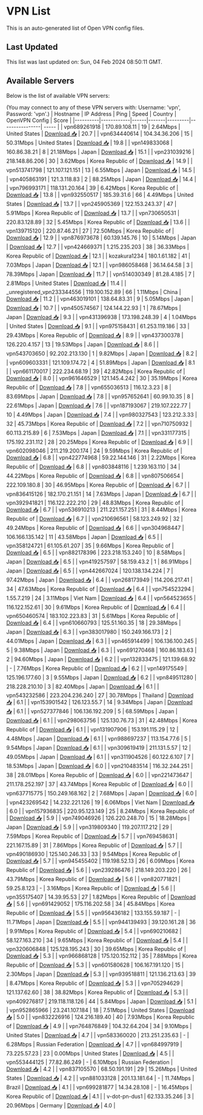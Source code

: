 # VPN List

This is an auto-generated list of Open VPN config files.

## Last Updated

This list was last updated on: Sun, 04 Feb 2024 08:50:11 GMT.

## Available Servers

Below is the list of available VPN servers:

(You may connect to any of these VPN servers with: Username: 'vpn', Password: 'vpn'.)
| Hostname | IP Address | Ping | Speed | Country | OpenVPN Config | Score |
|----------|------------|------|-------|---------|----------------| ----- |
| vpn689261918 | 170.89.108.11 | 19 | 2.64Mbps | United States | [Download 📥](./configs/server_0_US.ovpn) | 20.7 |
| vpn634440614 | 104.34.36.206 | 15 | 50.31Mbps | United States | [Download 📥](./configs/server_1_US.ovpn) | 19.8 |
| vpn149833068 | 160.86.38.21 | 8 | 21.18Mbps | Japan | [Download 📥](./configs/server_2_JP.ovpn) | 15.1 |
| vpn231039216 | 218.148.86.206 | 30 | 3.62Mbps | Korea Republic of | [Download 📥](./configs/server_3_KR.ovpn) | 14.9 |
| vpn513741798 | 121.107.121.151 | 13 | 6.55Mbps | Japan | [Download 📥](./configs/server_4_JP.ovpn) | 14.5 |
| vpn405863191 | 121.3.118.83 | 2 | 88.25Mbps | Japan | [Download 📥](./configs/server_5_JP.ovpn) | 14.4 |
| vpn796993171 | 118.131.20.164 | 39 | 6.42Mbps | Korea Republic of | [Download 📥](./configs/server_6_KR.ovpn) | 13.8 |
| vpn932550517 | 185.39.31.6 | 66 | 4.49Mbps | United States | [Download 📥](./configs/server_7_US.ovpn) | 13.7 |
| vpn245905369 | 122.153.243.37 | 47 | 5.91Mbps | Korea Republic of | [Download 📥](./configs/server_8_KR.ovpn) | 13.7 |
| vpn730650531 | 220.83.128.89 | 32 | 5.45Mbps | Korea Republic of | [Download 📥](./configs/server_9_KR.ovpn) | 13.6 |
| vpn139715120 | 220.87.46.21 | 27 | 72.50Mbps | Korea Republic of | [Download 📥](./configs/server_10_KR.ovpn) | 12.9 |
| vpn876973678 | 60.139.145.76 | 10 | 5.14Mbps | Japan | [Download 📥](./configs/server_11_JP.ovpn) | 12.7 |
| vpn424669371 | 1.215.235.203 | 38 | 36.33Mbps | Korea Republic of | [Download 📥](./configs/server_12_KR.ovpn) | 12.1 |
| kozakura1234 | 180.1.61.182 | 41 | 7.03Mbps | Japan | [Download 📥](./configs/server_13_JP.ovpn) | 12.1 |
| vpn986058468 | 36.14.64.58 | 3 | 78.39Mbps | Japan | [Download 📥](./configs/server_14_JP.ovpn) | 11.7 |
| vpn514030349 | 81.28.4.185 | 7 | 2.81Mbps | United States | [Download 📥](./configs/server_15_US.ovpn) | 11.4 |
| _unregistered_vpn233344556 | 119.100.152.89 | 66 | 1.11Mbps | China | [Download 📥](./configs/server_16_CN.ovpn) | 11.2 |
| vpn463019101 | 138.64.83.31 | 9 | 5.05Mbps | Japan | [Download 📥](./configs/server_17_JP.ovpn) | 10.7 |
| vpn450574567 | 124.144.22.93 | 1 | 78.67Mbps | Japan | [Download 📥](./configs/server_18_JP.ovpn) | 9.3 |
| vpn431396938 | 173.198.248.39 | 4 | 1.04Mbps | United States | [Download 📥](./configs/server_19_US.ovpn) | 9.1 |
| vpn975158431 | 61.253.119.186 | 33 | 29.43Mbps | Korea Republic of | [Download 📥](./configs/server_20_KR.ovpn) | 8.9 |
| vpn437300378 | 126.220.4.157 | 13 | 19.53Mbps | Japan | [Download 📥](./configs/server_21_JP.ovpn) | 8.6 |
| vpn543703650 | 92.202.213.130 | 1 | 9.82Mbps | Japan | [Download 📥](./configs/server_22_JP.ovpn) | 8.2 |
| vpn609603331 | 121.109.174.72 | 4 | 51.89Mbps | Japan | [Download 📥](./configs/server_23_JP.ovpn) | 8.1 |
| vpn661170017 | 222.234.68.19 | 39 | 42.82Mbps | Korea Republic of | [Download 📥](./configs/server_24_KR.ovpn) | 8.0 |
| vpn961646529 | 121.145.4.242 | 30 | 35.19Mbps | Korea Republic of | [Download 📥](./configs/server_25_KR.ovpn) | 7.8 |
| vpn655036513 | 116.12.3.23 | 8 | 83.69Mbps | Japan | [Download 📥](./configs/server_26_JP.ovpn) | 7.8 |
| vpn957652641 | 60.99.10.35 | 8 | 22.61Mbps | Japan | [Download 📥](./configs/server_27_JP.ovpn) | 7.6 |
| vpn187193067 | 219.107.222.77 | 10 | 4.49Mbps | Japan | [Download 📥](./configs/server_28_JP.ovpn) | 7.4 |
| vpn980327543 | 123.212.3.33 | 32 | 45.73Mbps | Korea Republic of | [Download 📥](./configs/server_29_KR.ovpn) | 7.2 |
| vpn710750932 | 60.113.215.89 | 6 | 7.53Mbps | Japan | [Download 📥](./configs/server_30_JP.ovpn) | 7.1 |
| vpn331177315 | 175.192.231.112 | 28 | 20.25Mbps | Korea Republic of | [Download 📥](./configs/server_31_KR.ovpn) | 6.9 |
| vpn602098046 | 211.219.200.174 | 24 | 9.59Mbps | Korea Republic of | [Download 📥](./configs/server_32_KR.ovpn) | 6.8 |
| vpn422774968 | 59.22.144.146 | 31 | 2.22Mbps | Korea Republic of | [Download 📥](./configs/server_33_KR.ovpn) | 6.8 |
| vpn803848116 | 1.239.163.110 | 34 | 44.22Mbps | Korea Republic of | [Download 📥](./configs/server_34_KR.ovpn) | 6.8 |
| vpn807506654 | 222.109.180.8 | 30 | 46.95Mbps | Korea Republic of | [Download 📥](./configs/server_35_KR.ovpn) | 6.7 |
| vpn836415126 | 182.170.21.151 | 14 | 7.63Mbps | Japan | [Download 📥](./configs/server_36_JP.ovpn) | 6.7 |
| vpn392941821 | 116.122.222.210 | 29 | 48.83Mbps | Korea Republic of | [Download 📥](./configs/server_37_KR.ovpn) | 6.7 |
| vpn536910213 | 211.221.157.251 | 31 | 8.44Mbps | Korea Republic of | [Download 📥](./configs/server_38_KR.ovpn) | 6.7 |
| vpn210696561 | 58.123.249.92 | 32 | 49.24Mbps | Korea Republic of | [Download 📥](./configs/server_39_KR.ovpn) | 6.6 |
| vpn304968447 | 106.166.135.142 | 11 | 43.58Mbps | Japan | [Download 📥](./configs/server_40_JP.ovpn) | 6.5 |
| vpn358124721 | 61.105.61.207 | 35 | 9.66Mbps | Korea Republic of | [Download 📥](./configs/server_41_KR.ovpn) | 6.5 |
| vpn882178396 | 223.218.153.240 | 10 | 8.58Mbps | Japan | [Download 📥](./configs/server_42_JP.ovpn) | 6.5 |
| vpn419257597 | 58.159.43.2 | 1 | 86.91Mbps | Japan | [Download 📥](./configs/server_43_JP.ovpn) | 6.5 |
| vpn442667024 | 120.138.134.224 | 7 | 97.42Mbps | Japan | [Download 📥](./configs/server_44_JP.ovpn) | 6.4 |
| vpn268173949 | 114.206.217.41 | 34 | 47.63Mbps | Korea Republic of | [Download 📥](./configs/server_45_KR.ovpn) | 6.4 |
| vpn754523294 | 1.55.7.219 | 24 | 3.11Mbps | Viet Nam | [Download 📥](./configs/server_46_VN.ovpn) | 6.4 |
| vpn564523655 | 116.122.152.61 | 30 | 9.61Mbps | Korea Republic of | [Download 📥](./configs/server_47_KR.ovpn) | 6.4 |
| vpn650460574 | 183.102.223.83 | 31 | 5.61Mbps | Korea Republic of | [Download 📥](./configs/server_48_KR.ovpn) | 6.4 |
| vpn610660793 | 125.51.160.35 | 18 | 29.38Mbps | Japan | [Download 📥](./configs/server_49_JP.ovpn) | 6.3 |
| vpn383017980 | 150.249.166.173 | 2 | 44.01Mbps | Japan | [Download 📥](./configs/server_50_JP.ovpn) | 6.3 |
| vpn465914499 | 106.136.100.245 | 5 | 9.38Mbps | Japan | [Download 📥](./configs/server_51_JP.ovpn) | 6.3 |
| vpn691270468 | 160.86.183.63 | 2 | 94.60Mbps | Japan | [Download 📥](./configs/server_52_JP.ovpn) | 6.2 |
| vpn132833475 | 121.139.68.92 | - | 7.76Mbps | Korea Republic of | [Download 📥](./configs/server_53_KR.ovpn) | 6.2 |
| vpn149175549 | 125.196.177.60 | 3 | 9.55Mbps | Japan | [Download 📥](./configs/server_54_JP.ovpn) | 6.2 |
| vpn849511280 | 218.228.210.10 | 3 | 82.40Mbps | Japan | [Download 📥](./configs/server_55_JP.ovpn) | 6.1 |
| vpn543232586 | 223.204.236.240 | 27 | 30.78Mbps | Thailand | [Download 📥](./configs/server_56_TH.ovpn) | 6.1 |
| vpn153901542 | 126.123.55.7 | 14 | 9.34Mbps | Japan | [Download 📥](./configs/server_57_JP.ovpn) | 6.1 |
| vpn527377846 | 106.136.192.209 | 5 | 68.59Mbps | Japan | [Download 📥](./configs/server_58_JP.ovpn) | 6.1 |
| vpn298063756 | 125.130.76.73 | 31 | 42.48Mbps | Korea Republic of | [Download 📥](./configs/server_59_KR.ovpn) | 6.1 |
| vpn131907906 | 153.191.115.29 | 12 | 4.48Mbps | Japan | [Download 📥](./configs/server_60_JP.ovpn) | 6.1 |
| vpn988697237 | 113.154.77.6 | 5 | 9.54Mbps | Japan | [Download 📥](./configs/server_61_JP.ovpn) | 6.1 |
| vpn309619419 | 211.131.5.57 | 12 | 49.05Mbps | Japan | [Download 📥](./configs/server_62_JP.ovpn) | 6.1 |
| vpn311904526 | 60.122.6.107 | 7 | 18.53Mbps | Japan | [Download 📥](./configs/server_63_JP.ovpn) | 6.0 |
| vpn210483514 | 116.32.244.251 | 38 | 28.01Mbps | Korea Republic of | [Download 📥](./configs/server_64_KR.ovpn) | 6.0 |
| vpn221473647 | 211.178.252.197 | 37 | 43.74Mbps | Korea Republic of | [Download 📥](./configs/server_65_KR.ovpn) | 6.0 |
| vpn637715775 | 150.249.168.162 | 2 | 7.68Mbps | Japan | [Download 📥](./configs/server_66_JP.ovpn) | 6.0 |
| vpn423269542 | 14.232.221.126 | 19 | 6.06Mbps | Viet Nam | [Download 📥](./configs/server_67_VN.ovpn) | 6.0 |
| vpn157936835 | 220.95.123.149 | 25 | 8.24Mbps | Korea Republic of | [Download 📥](./configs/server_68_KR.ovpn) | 5.9 |
| vpn749046926 | 126.220.248.70 | 15 | 18.28Mbps | Japan | [Download 📥](./configs/server_69_JP.ovpn) | 5.9 |
| vpn319809340 | 119.207.117.212 | 29 | 7.59Mbps | Korea Republic of | [Download 📥](./configs/server_70_KR.ovpn) | 5.7 |
| vpn769458631 | 221.167.15.89 | 31 | 7.86Mbps | Korea Republic of | [Download 📥](./configs/server_71_KR.ovpn) | 5.7 |
| vpn490186930 | 125.140.246.33 | 33 | 9.54Mbps | Korea Republic of | [Download 📥](./configs/server_72_KR.ovpn) | 5.7 |
| vpn945455402 | 119.198.52.13 | 26 | 6.09Mbps | Korea Republic of | [Download 📥](./configs/server_73_KR.ovpn) | 5.6 |
| vpn239286476 | 218.149.203.220 | 26 | 43.79Mbps | Korea Republic of | [Download 📥](./configs/server_74_KR.ovpn) | 5.6 |
| vpn820771821 | 59.25.8.123 | - | 3.16Mbps | Korea Republic of | [Download 📥](./configs/server_75_KR.ovpn) | 5.6 |
| vpn355175407 | 14.39.95.53 | 27 | 1.82Mbps | Korea Republic of | [Download 📥](./configs/server_76_KR.ovpn) | 5.6 |
| vpn691429052 | 175.116.202.58 | 34 | 45.84Mbps | Korea Republic of | [Download 📥](./configs/server_77_KR.ovpn) | 5.5 |
| vpn956436182 | 133.155.59.187 | - | 11.71Mbps | Japan | [Download 📥](./configs/server_78_JP.ovpn) | 5.5 |
| vpn944139493 | 39.120.161.28 | 36 | 9.91Mbps | Korea Republic of | [Download 📥](./configs/server_79_KR.ovpn) | 5.4 |
| vpn690210682 | 58.127.163.210 | 34 | 9.65Mbps | Korea Republic of | [Download 📥](./configs/server_80_KR.ovpn) | 5.4 |
| vpn320606848 | 125.128.195.243 | 30 | 39.65Mbps | Korea Republic of | [Download 📥](./configs/server_81_KR.ovpn) | 5.3 |
| vpn966868128 | 175.120.152.112 | 35 | 7.88Mbps | Korea Republic of | [Download 📥](./configs/server_82_KR.ovpn) | 5.3 |
| vpn601580628 | 106.167.191.120 | 15 | 2.30Mbps | Japan | [Download 📥](./configs/server_83_JP.ovpn) | 5.3 |
| vpn939518811 | 121.136.213.63 | 39 | 8.47Mbps | Korea Republic of | [Download 📥](./configs/server_84_KR.ovpn) | 5.3 |
| vpn705294629 | 121.137.62.60 | 38 | 38.82Mbps | Korea Republic of | [Download 📥](./configs/server_85_KR.ovpn) | 5.3 |
| vpn409276817 | 219.118.118.126 | 44 | 5.84Mbps | Japan | [Download 📥](./configs/server_86_JP.ovpn) | 5.1 |
| vpn952865966 | 23.241.107.184 | 18 | 7.51Mbps | United States | [Download 📥](./configs/server_87_US.ovpn) | 5.0 |
| vpn832226916 | 124.216.189.40 | 40 | 7.93Mbps | Korea Republic of | [Download 📥](./configs/server_88_KR.ovpn) | 4.9 |
| vpn764876849 | 104.32.64.204 | 34 | 9.10Mbps | United States | [Download 📥](./configs/server_89_US.ovpn) | 4.7 |
| vpn583360020 | 213.251.235.63 | - | 6.28Mbps | Russian Federation | [Download 📥](./configs/server_90_RU.ovpn) | 4.7 |
| vpn684997919 | 73.225.57.23 | 23 | 0.00Mbps | United States | [Download 📥](./configs/server_91_US.ovpn) | 4.5 |
| vpn553444125 | 77.82.86.249 | - | 6.10Mbps | Russian Federation | [Download 📥](./configs/server_92_RU.ovpn) | 4.2 |
| vpn837105570 | 68.50.191.191 | 29 | 15.26Mbps | United States | [Download 📥](./configs/server_93_US.ovpn) | 4.2 |
| vpn881033128 | 201.13.181.64 | - | 11.74Mbps | Brazil | [Download 📥](./configs/server_94_BR.ovpn) | 4.1 |
| vpn699281877 | 14.34.28.108 | - | 16.45Mbps | Korea Republic of | [Download 📥](./configs/server_95_KR.ovpn) | 4.1 |
| v-dot-pn-dus1 | 62.133.35.246 | 3 | 20.96Mbps | Germany | [Download 📥](./configs/server_96_DE.ovpn) | 4.0 |
